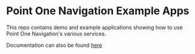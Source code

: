 # Point One Navigation Example Apps
This repo contains demo and example applications showing how to use Point One Navigation's various services.

Documentation can also be found [here](https://pointonenav.github.io/docs/)
